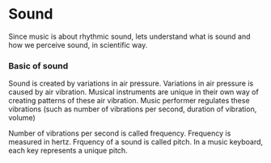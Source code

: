 Sound
======
Since music is about rhythmic sound, lets understand what is sound and how we perceive sound, in scientific way. 

### Basic of sound
Sound is created by variations in air pressure. Variations in air pressure is caused by air vibration. Musical instruments are unique in their own way of creating patterns of these air vibration. Music performer regulates these vibrations (such as number of vibrations per second, duration of vibration, volume)

Number of vibrations per second is called frequency. Frequency is measured in hertz. Frquency of a sound is called pitch. In a music keyboard, each key represents a unique pitch.
